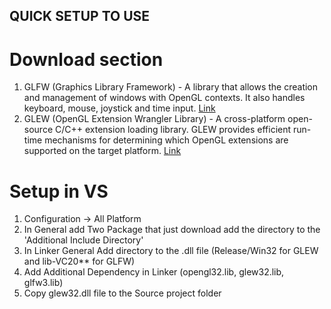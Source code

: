 ## QUICK SETUP TO USE
# Download section
1. GLFW (Graphics Library Framework) - A library that allows the creation and management of windows with OpenGL contexts. It also handles keyboard, mouse, joystick and time input. [Link](https://www.glfw.org/download)
2. GLEW (OpenGL Extension Wrangler Library) - A cross-platform open-source C/C++ extension loading library. GLEW provides efficient run-time mechanisms for determining which OpenGL extensions are supported on the target platform. [Link](https://glew.sourceforge.net/)

# Setup in VS
1. Configuration -> All Platform
2. In General add Two Package that just download add the directory to the 'Additional Include Directory'
3. In Linker General Add directory to the .dll  file (Release/Win32 for GLEW and lib-VC20** for GLFW)
4. Add Additional Dependency in Linker (opengl32.lib, glew32.lib, glfw3.lib)
5. Copy glew32.dll file to the Source project folder